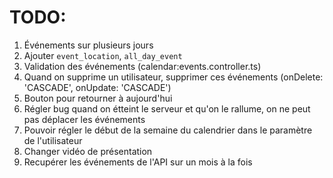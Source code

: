 # TODO:

1. Événements sur plusieurs jours
1. Ajouter `event_location`, `all_day_event`
1. Validation des événements (calendar:events.controller.ts)
1. Quand on supprime un utilisateur, supprimer ces événements (onDelete: 'CASCADE', onUpdate: 'CASCADE')
1. Bouton pour retourner à aujourd'hui
1. Régler bug quand on étteint le serveur et qu'on le rallume, on ne peut pas déplacer les événements
1. Pouvoir régler le début de la semaine du calendrier dans le paramètre de l'utilisateur
1. Changer vidéo de présentation
1. Recupérer les événements de l'API sur un mois à la fois
